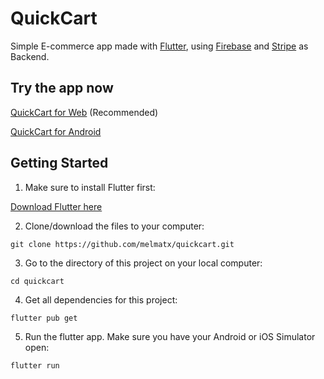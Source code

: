 # QuickCart

Simple E-commerce app made with [Flutter](https://flutter.dev/), using [Firebase](https://firebase.google.com/) and [Stripe](https://stripe.com/) as Backend.

## Try the app now

[QuickCart for Web](https://quickcart-web.vercel.app/) (Recommended)

[QuickCart for Android](https://drive.google.com/uc?export=download&id=1VDcKxiL5p-qeHz6Ff08ghHJS2WjJCGAD)

## Getting Started

1. Make sure to install Flutter first:

[Download Flutter here](https://docs.flutter.dev/get-started/install)

2. Clone/download the files to your computer:

`git clone https://github.com/melmatx/quickcart.git`

3. Go to the directory of this project on your local computer:

`cd quickcart`

4. Get all dependencies for this project:

`flutter pub get`

5. Run the flutter app. Make sure you have your Android or iOS Simulator open:

`flutter run`

